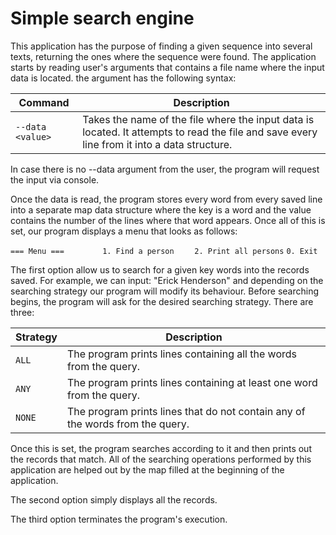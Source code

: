 # Simple search engine

This application has the purpose of finding a given sequence into several texts, returning the ones
where the sequence were found. The application starts by reading user's arguments that contains a
file name where the input data is located. the argument has the following syntax:

| Command          | Description                                                                                                                                 |
|------------------|---------------------------------------------------------------------------------------------------------------------------------------------|
| `--data <value>` | Takes the name of the file where the input data is located. It attempts to read the file and save every line from it into a data structure. |


In case there is no --data argument from the user, the program will request the input via console.

Once the data is read, the program stores every word from every saved line into a separate map data
structure where the key is a word and the value contains the number of the lines where that word
appears. Once all of this is set, our program displays a menu that looks as follows:

` === Menu ===         `
` 1. Find a person     `
` 2. Print all persons `
` 0. Exit              `

The first option allow us to search for a given key words into the records saved. For example, we can input:
"Erick Henderson" and depending on the searching strategy our program will modify its behaviour. Before
searching begins, the program will ask for the desired searching strategy. There are three:

| Strategy | Description                                                                   |
|----------|-------------------------------------------------------------------------------|
| `ALL`    | The program prints lines containing all the words from the query.             |
| `ANY`    | The program prints lines containing at least one word from the query.         |
| `NONE`   | The program prints lines that do not contain any of the words from the query. |

Once this is set, the program searches according to it and then prints out the records that match. All of
the searching operations performed by this application are helped out by the map filled at the beginning
of the application.

The second option simply displays all the records.

The third option terminates the program's execution.
